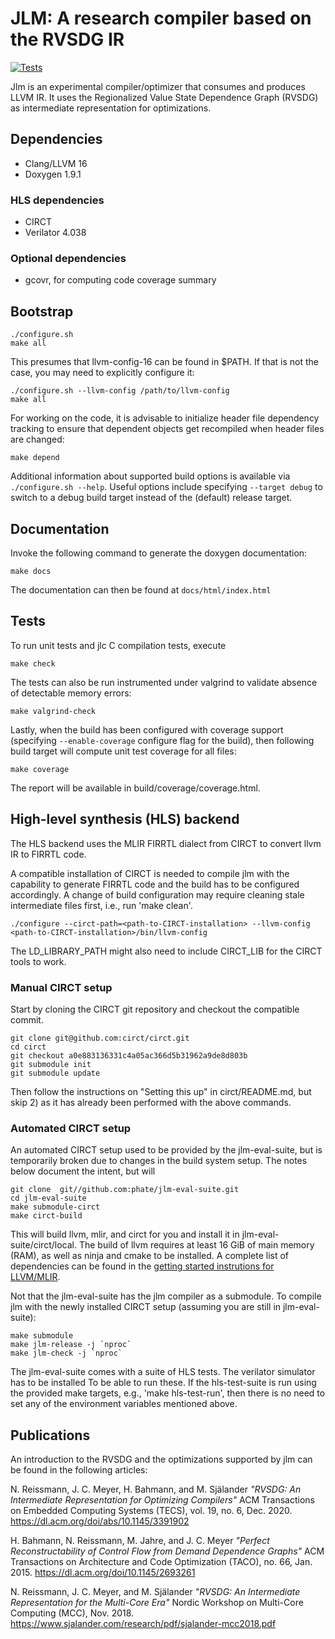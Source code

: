 # JLM: A research compiler based on the RVSDG IR
[![Tests](https://github.com/phate/jlm/actions/workflows/tests.yml/badge.svg)](https://github.com/phate/jlm/actions/workflows/tests.yml)

Jlm is an experimental compiler/optimizer that consumes and produces LLVM IR. It uses the
Regionalized Value State Dependence Graph (RVSDG) as intermediate representation for optimizations.

## Dependencies
* Clang/LLVM 16
* Doxygen 1.9.1

### HLS dependencies
* CIRCT
* Verilator 4.038

### Optional dependencies
* gcovr, for computing code coverage summary

## Bootstrap
```
./configure.sh
make all
```

This presumes that llvm-config-16 can be found in $PATH. If that is not the case,
you may need to explicitly configure it:

```
./configure.sh --llvm-config /path/to/llvm-config
make all
```

For working on the code, it is advisable to initialize header file
dependency tracking to ensure that dependent objects get recompiled when
header files are changed:

```
make depend
```

Additional information about supported build options is available via
`./configure.sh --help`. Useful options include specifying
`--target debug` to switch to a debug build target instead of the (default)
release target.

## Documentation
Invoke the following command to generate the doxygen documentation:
```
make docs
```
The documentation can then be found at `docs/html/index.html`

## Tests
To run unit tests and jlc C compilation tests, execute
```
make check
```

The tests can also be run instrumented under valgrind to validate absence
of detectable memory errors:
```
make valgrind-check
```

Lastly, when the build has been configured with coverage support (specifying
`--enable-coverage` configure flag for the build), then following build target
will compute unit test coverage for all files:
```
make coverage
```
The report will be available in build/coverage/coverage.html.

## High-level synthesis (HLS) backend
The HLS backend uses the MLIR FIRRTL dialect from CIRCT to convert llvm IR to FIRRTL code.

A compatible installation of CIRCT is needed to compile jlm with the capability to generate FIRRTL code
and the build has to be configured accordingly. A change of build configuration may require cleaning
stale intermediate files first, i.e., run 'make clean'.
```
./configure --circt-path=<path-to-CIRCT-installation> --llvm-config <path-to-CIRCT-installation>/bin/llvm-config
```

The LD_LIBRARY_PATH might also need to include CIRCT_LIB for the CIRCT tools to work.

### Manual CIRCT setup
Start by cloning the CIRCT git repository and checkout the compatible commit.
```
git clone git@github.com:circt/circt.git
cd circt
git checkout a0e883136331c4a05ac366d5b31962a9de8d803b
git submodule init
git submodule update
```

Then follow the instructions on "Setting this up" in circt/README.md, but skip 2) as it has already been performed with the above commands.

### Automated CIRCT setup
An automated CIRCT setup used to be provided by the jlm-eval-suite, but is temporarily broken
due to changes in the build system setup. The notes below document the intent, but will
```
git clone  git//github.com:phate/jlm-eval-suite.git
cd jlm-eval-suite
make submodule-circt
make circt-build
```

This will build llvm, mlir, and circt for you and install it in jlm-eval-suite/circt/local. The build of llvm requires at least 16 GiB of main memory (RAM), as well as ninja and cmake to be installed.
A complete list of dependencies can be found in the [getting started instrutions for LLVM/MLIR](https://mlir.llvm.org/getting_started/).

Not that the jlm-eval-suite has the jlm compiler as a submodule. To compile jlm with the newly installed CIRCT setup (assuming you are still in jlm-eval-suite):
```
make submodule
make jlm-release -j `nproc`
make jlm-check -j `nproc`
```

The jlm-eval-suite comes with a suite of HLS tests. The verilator simulator has to be installed To be able to run these. If the hls-test-suite is run using the provided make targets, e.g., 'make hls-test-run', then there is no need to set any of the environment variables mentioned above.

## Publications
An introduction to the RVSDG and the optimizations supported by jlm can be found in the
following articles:

N. Reissmann, J. C. Meyer, H. Bahmann, and M. Själander
*"RVSDG: An Intermediate Representation for Optimizing Compilers"*
ACM Transactions on Embedded Computing Systems (TECS), vol. 19, no. 6, Dec. 2020.
https://dl.acm.org/doi/abs/10.1145/3391902

H. Bahmann, N. Reissmann, M. Jahre, and J. C. Meyer
*"Perfect Reconstructability of Control Flow from Demand Dependence Graphs"*
ACM Transactions on Architecture and Code Optimization (TACO), no. 66, Jan. 2015.
https://dl.acm.org/doi/10.1145/2693261

N. Reissmann, J. C. Meyer, and M. Själander
*"RVSDG: An Intermediate Representation for the Multi-Core Era"*
Nordic Workshop on Multi-Core Computing (MCC), Nov. 2018.
https://www.sjalander.com/research/pdf/sjalander-mcc2018.pdf

